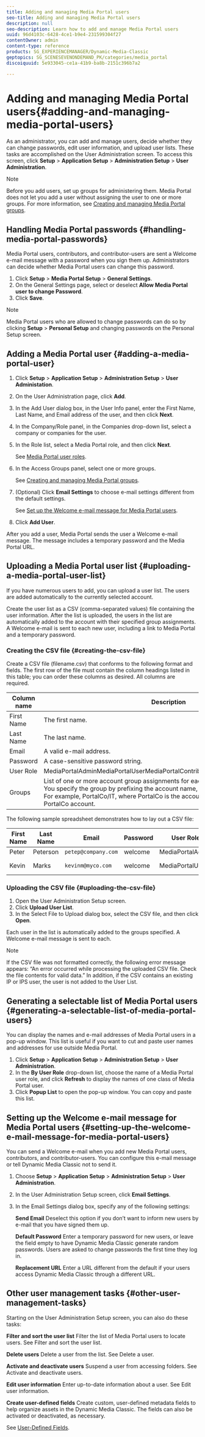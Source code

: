 ```yaml
---
title: Adding and managing Media Portal users
seo-title: Adding and managing Media Portal users
description: null
seo-description: Learn how to add and manage Media Portal users
uuid: 96d4103c-6428-4ce1-b9e4-231599304f27
contentOwner: admin
content-type: reference
products: SG_EXPERIENCEMANAGER/Dynamic-Media-Classic
geptopics: SG_SCENESEVENONDEMAND_PK/categories/media_portal
discoiquuid: 5e933045-ce1a-41b9-ba8b-2151c396b7a2

---
```


# Adding and managing Media Portal users{#adding-and-managing-media-portal-users}

As an administrator, you can add and manage users, decide whether they can change passwords, edit user information, and upload user lists. These tasks are accomplished on the User Administration screen. To access this screen, click **Setup** &gt; **Application Setup** &gt; **Administration Setup** &gt; **User Administration**.

>[!NOTE]
>
>Before you add users, set up groups for administering them. Media Portal does not let you add a user without assigning the user to one or more groups. For more information, see [Creating and managing Media Portal groups](creating-media-portal-groups.md#creating_and_managing_media_portal_groups).

## Handling Media Portal passwords {#handling-media-portal-passwords}

Media Portal users, contributors, and contributor-users are sent a Welcome e-mail message with a password when you sign them up. Administrators can decide whether Media Portal users can change this password.

1. Click **Setup** &gt; **Media Portal Setup** &gt; **General Settings**.
1. On the General Settings page, select or deselect **Allow Media Portal user to change Password**. 
1. Click **Save**.

>[!NOTE]
>
>Media Portal users who are allowed to change passwords can do so by clicking **Setup** &gt; **Personal Setup** and changing passwords on the Personal Setup screen.

## Adding a Media Portal user {#adding-a-media-portal-user}

1. Click **Setup** &gt; **Application Setup** &gt; **Administration Setup** &gt; **User Administation**.
1. On the User Administration page, click **Add**.
1. In the Add User dialog box, in the User Info panel, enter the First Name, Last Name, and Email address of the user, and then click **Next**.
1. In the Company/Role panel, in the Companies drop-down list, select a company or companies for the user.
1. In the Role list, select a Media Portal role, and then click **Next**.

   See [Media Portal user roles](media-portal-user-roles.md#media_portal_user_roles).

1. In the Access Groups panel, select one or more groups.

   See [Creating and managing Media Portal groups](creating-media-portal-groups.md#creating_and_managing_media_portal_groups).

1. (Optional) Click **Email Settings** to choose e-mail settings different from the default settings.

   See [Set up the Welcome e-mail message for Media Portal users](adding-media-portal-users.md#setting_up_the_welcome_e_mail_message_for_media_portal_users).

1. Click **Add User**.

After you add a user, Media Portal sends the user a Welcome e-mail message. The message includes a temporary password and the Media Portal URL.

## Uploading a Media Portal user list {#uploading-a-media-portal-user-list}

If you have numerous users to add, you can upload a user list. The users are added automatically to the currently selected account.

Create the user list as a CSV (comma-separated values) file containing the user information. After the list is uploaded, the users in the list are automatically added to the account with their specified group assignments. A Welcome e-mail is sent to each new user, including a link to Media Portal and a temporary password.

### Creating the CSV file {#creating-the-csv-file}

Create a CSV file (filename.csv) that conforms to the following format and fields. The first row of the file must contain the column headings listed in this table; you can order these columns as desired. All columns are required.

|Column name|Description|
|--- |--- |
|First Name|The first name.|
|Last Name|The last name.|
|Email|A valid e-mail address.|
|Password|A case-sensitive password string.|
|User Role|MediaPortalAdminMediaPortalUserMediaPortalContributorMediaPortalContributorUser|
|Groups|List of one or more account group assignments for each user, separated by commas. You specify the group by prefixing the account name, separated by forward slash (/). For example, PortalCo/IT, where PortalCo is the account and IT is the group within the PortalCo account.|

The following sample spreadsheet demonstrates how to lay out a CSV file:

|First Name|Last Name|Email|Password|User Role|Groups|
|--- |--- |--- |--- |--- |--- |
|Peter|Peterson|`petep@company.com`|welcome|MediaPortalAdmin|PortalCo/IT,PortalCo/Admin|
|Kevin|Marks|`kevinm@myco.com`|welcome|MediaPortalUser|PortalCo/MktgGroup, PortalCo/test|


### Uploading the CSV file {#uploading-the-csv-file}

1. Open the User Administration Setup screen.
1. Click **Upload User List**.
1. In the Select File to Upload dialog box, select the CSV file, and then click **Open**.

Each user in the list is automatically added to the groups specified. A Welcome e-mail message is sent to each.

>[!NOTE]
>
>If the CSV file was not formatted correctly, the following error message appears: “An error occurred while processing the uploaded CSV file. Check the file contents for valid data.” In addition, if the CSV contains an existing IP or IPS user, the user is not added to the User List.

## Generating a selectable list of Media Portal users {#generating-a-selectable-list-of-media-portal-users}

You can display the names and e-mail addresses of Media Portal users in a pop-up window. This list is useful if you want to cut and paste user names and addresses for use outside Media Portal.

1. Click **Setup** &gt; **Application Setup** &gt; **Administration Setup** &gt; **User Administration**.
1. In the **By User Role** drop-down list, choose the name of a Media Portal user role, and click **Refresh** to display the names of one class of Media Portal user.
1. Click **Popup List** to open the pop-up window. You can copy and paste this list.

## Setting up the Welcome e-mail message for Media Portal users {#setting-up-the-welcome-e-mail-message-for-media-portal-users}

You can send a Welcome e-mail when you add new Media Portal users, contributors, and contributor-users. You can configure this e-mail message or tell Dynamic Media Classic not to send it.

1. Choose **Setup** &gt; **Application Setup** &gt; **Administration Setup** &gt; **User Administration**.
1. In the User Administration Setup screen, click **Email Settings**.
1. In the Email Settings dialog box, specify any of the following settings:

   **Send Email** Deselect this option if you don’t want to inform new users by e-mail that you have signed them up.

   **Default Password** Enter a temporary password for new users, or leave the field empty to have Dynamic Media Classic generate random passwords. Users are asked to change passwords the first time they log in.

   **Replacement URL** Enter a URL different from the default if your users access Dynamic Media Classic through a different URL.

## Other user management tasks {#other-user-management-tasks}

Starting on the User Administration Setup screen, you can also do these tasks:

**Filter and sort the user list** Filter the list of Media Portal users to locate users. See Filter and sort the user list.

**Delete users** Delete a user from the list. See Delete a user.

**Activate and deactivate users** Suspend a user from accessing folders. See Activate and deactivate users.

**Edit user information** Enter up-to-date information about a user. See Edit user information.

**Create user-defined fields** Create custom, user-defined metadata fields to help organize assets in the Dynamic Media Classic. The fields can also be activated or deactivated, as necessary.

See [User-Defined Fields](application-setup.md#user_defined_fields).
